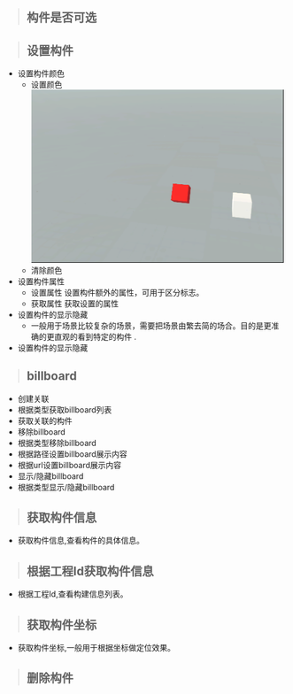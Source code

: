 > ## 构件是否可选

> ## 设置构件

- 设置构件颜色
   - 设置颜色
    ![](../../img/set-color.png) 
   - 清除颜色
- 设置构件属性
   - 设置属性
    设置构件额外的属性，可用于区分标志。
   - 获取属性
    获取设置的属性
- 设置构件的显示隐藏
   - 一般用于场景比较复杂的场景，需要把场景由繁去简的场合。目的是更准确的更直观的看到特定的构件 .
- 设置构件的显示隐藏

> ## billboard

- 创建关联
- 根据类型获取billboard列表
- 获取关联的构件
- 移除billboard
- 根据类型移除billboard
- 根据路径设置billboard展示内容
- 根据url设置billboard展示内容
- 显示/隐藏billboard
- 根据类型显示/隐藏billboard

> ## 获取构件信息

- 获取构件信息,查看构件的具体信息。
> ## 根据工程Id获取构件信息

- 根据工程Id,查看构建信息列表。
> ## 获取构件坐标

- 获取构件坐标,一般用于根据坐标做定位效果。
> ## 删除构件